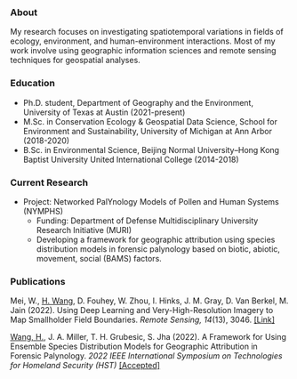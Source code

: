 ### About

My research focuses on investigating spatiotemporal variations in fields of ecology, environment, and human-environment interactions. Most of my work involve using geographic information sciences and remote sensing techniques for geospatial analyses. 

### Education

- Ph.D. student, Department of Geography and the Environment, University of Texas at Austin (2021-present)
- M.Sc. in Conservation Ecology & Geospatial Data Science, School for Environment and Sustainability, University of Michigan at Ann Arbor (2018-2020)
- B.Sc. in Environmental Science, Beijing Normal University–Hong Kong Baptist University United International College (2014-2018)

### Current Research 
- Project: Networked PalYnology Models of Pollen and Human Systems (NYMPHS)
  - Funding: Department of Defense Multidisciplinary University Research Initiative (MURI)
  - Developing a framework for geographic attribution using species distribution models in forensic palynology based on biotic, abiotic, movement, social (BAMS) factors. 

### Publications
Mei, W., <ins>H. Wang</ins>, D. Fouhey, W. Zhou, I. Hinks, J. M. Gray, D. Van Berkel, M. Jain (2022). Using Deep Learning and Very-High-Resolution Imagery to Map Smallholder Field Boundaries. <i>Remote Sensing, 14</i>(13), 3046. <a target="_blank" href="https://doi.org/10.3390/rs14133046">[Link]</a>

<ins>Wang, H.</ins>, J. A. Miller, T. H. Grubesic, S. Jha (2022). A Framework for Using Ensemble Species Distribution Models for Geographic Attribution in Forensic Palynology. <i>2022 IEEE International Symposium on Technologies for Homeland Security (HST)</i> <a target="_blank" href="">[Accepted]</a>
<!-- ## Haoyu Wang

You can use the [editor on GitHub](https://github.com/andrewhywong/andrewhywong.github.io/edit/main/index.md) to maintain and preview the content for your website in Markdown files.

Whenever you commit to this repository, GitHub Pages will run [Jekyll](https://jekyllrb.com/) to rebuild the pages in your site, from the content in your Markdown files.

### Markdown

Markdown is a lightweight and easy-to-use syntax for styling your writing. It includes conventions for

```markdown
Syntax highlighted code block

# Header 1
## Header 2
### Header 3

- Bulleted
- List

1. Numbered
2. List

**Bold** and _Italic_ and `Code` text

[Link](url) and ![Image](src)
```

For more details see [Basic writing and formatting syntax](https://docs.github.com/en/github/writing-on-github/getting-started-with-writing-and-formatting-on-github/basic-writing-and-formatting-syntax).

### Jekyll Themes

Your Pages site will use the layout and styles from the Jekyll theme you have selected in your [repository settings](https://github.com/andrewhywong/andrewhywong.github.io/settings/pages). The name of this theme is saved in the Jekyll `_config.yml` configuration file.

### Support or Contact

Having trouble with Pages? Check out our [documentation](https://docs.github.com/categories/github-pages-basics/) or [contact support](https://support.github.com/contact) and we’ll help you sort it out. -->
